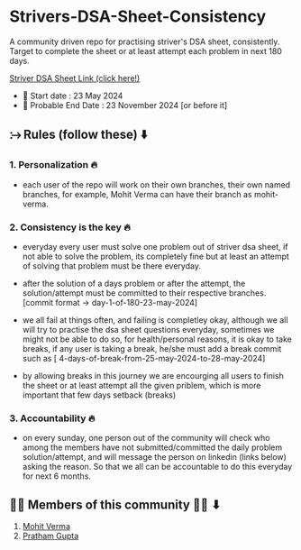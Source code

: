 # Strivers-DSA-Sheet-Consistency

A community driven repo for practising striver's DSA sheet, consistently. Target to complete the sheet or at least attempt each problem in next 180 days.

[Striver DSA Sheet Link (click here!) ](https://takeuforward.org/interviews/strivers-sde-sheet-top-coding-interview-problems/)

- 🚀 Start date : 23 May 2024
- 🎯 Probable End Date : 23 November 2024 [or before it]

## ⧴ Rules (follow these) ⬇️

### 1. Personalization 🔥

- each user of the repo will work on their own branches, their own named branches, for example, Mohit Verma can have their branch as mohit-verma.

### 2. Consistency is the key 🔥

- everyday every user must solve one problem out of striver dsa sheet, if not able to solve the problem, its completely fine but at least an attempt of solving that problem must be there everyday.

- after the solution of a days problem or after the attempt, the solution/attempt must be committed to their respective branches. [commit format -> day-1-of-180-23-may-2024]

- we all fail at things often, and failing is completley okay, although we all will try to practise the dsa sheet questions everyday, sometimes we might not be able to do so, for health/personal reasons, it is okay to take breaks, if any user is taking a break, he/she must add a break commit such as [ 4-days-of-break-from-25-may-2024-to-28-may-2024]

- by allowing breaks in this journey we are encourging all users to finish the sheet or at least attempt all the given priblem, which is more important that few days setback (breaks)

### 3. Accountability 🔥

- on every sunday, one person out of the community will check who among the members have not submitted/committed the daily problem solution/attempt, and will message the person on linkedin (links below) asking the reason. So that we all can be accountable to do this everyday for next 6 months.

## 🥷🏻 Members of this community 🥷🏻 ⬇

1. [Mohit Verma](https://www.linkedin.com/in/codeofmohit-mohit-verma/)
2. [Pratham Gupta](https://www.linkedin.com/in/prathamg399/)
